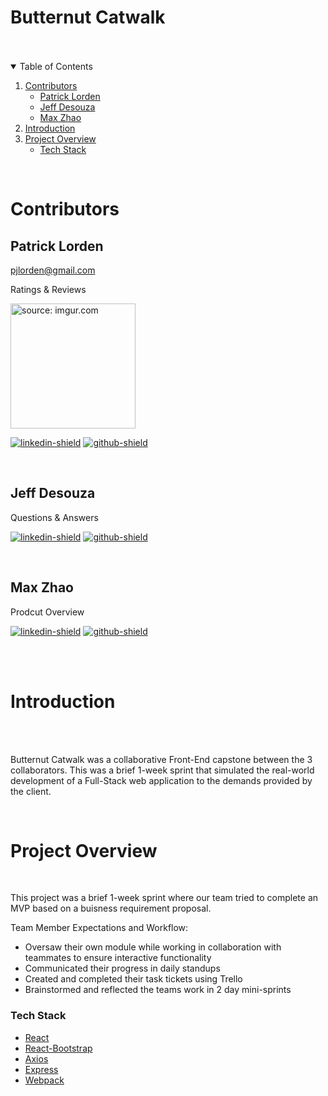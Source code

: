 # Butternut Catwalk

<br />

<br>

<!-- TABLE OF CONTENTS -->
<details open="open">
  <summary>Table of Contents</summary>
  <ol>
    <li><a href="#contributors">Contributors</a>
      <ul>
        <li><a href="#patrick-lorden">Patrick Lorden</a></li>
        <li><a href="#jeff-desouza">Jeff Desouza</a></li>
        <li><a href="#max-zhao">Max Zhao</a></li>
      </ul>
    </li>
    <li><a href="#introduction">Introduction</a></li>
    <li>
      <a href="#project-overview">Project Overview</a>
      <ul>
        <li><a href="#tech-stack">Tech Stack</a></li>
      </ul>
    </li>
  </ol>
</details>
<br>

<!-- Contributors -->

# Contributors

## Patrick Lorden

pjlorden@gmail.com

Ratings & Reviews

<a href="https://imgur.com/5Uoh0yj"><img src="https://i.imgur.com/5Uoh0yj.png" height='200px' title="source: imgur.com" /></a>

[![linkedin-shield]][patrick-linkedin]
[![github-shield]][patrick-github]

<br>

## Jeff Desouza



Questions & Answers


[![linkedin-shield]][jeff-linkedin]
[![github-shield]][jeff-github]

<br>

## Max Zhao



Prodcut Overview

[![linkedin-shield]][max-linkedin]
[![github-shield]][max-github]

<br>
<br>

# Introduction

<br>
<div align="center">

</div><br>

Butternut Catwalk was a collaborative Front-End capstone between the 3 collaborators. This was a brief 1-week sprint that simulated the real-world development of a Full-Stack web application to the demands provided by the client.

<br>

# Project Overview

<br>

This project was a brief 1-week sprint where our team tried to complete an MVP based on a buisness requirement proposal.

Team Member Expectations and Workflow:

- Oversaw their own module while working in collaboration with teammates to ensure interactive functionality
- Communicated their progress in daily standups
- Created and completed their task tickets using Trello
- Brainstormed and reflected the teams work in 2 day mini-sprints

### Tech Stack

- [React](https://reactjs.org/)
- [React-Bootstrap](https://react-bootstrap.github.io/)
- [Axios](https://axios-http.com/)
- [Express](https://expressjs.com/)
- [Webpack](https://webpack.js.org/)
<br>

<!-- Contributor Links -->
[patrick-linkedin]: https://www.linkedin.com/in/patrick-lorden/
[patrick-github]: https://github.com/Hellequin5
[jeff-linkedin]: https://www.linkedin.com/in/jeff-desouza/
[jeff-github]: https://github.com/MatthewZipkes
[max-linkedin]: https://www.linkedin.com/in/maxzhao98/
[max-github]: https://github.com/clalexni
[linkedin-shield]: https://img.shields.io/badge/-LinkedIn-grey?style=for-the-badge&logo=linkedin
[github-shield]: https://img.shields.io/badge/-GitHub-grey?style=for-the-badge&logo=github
